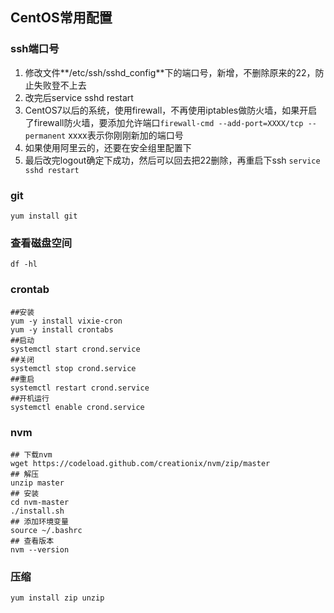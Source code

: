 ## CentOS常用配置

### ssh端口号

1. 修改文件**/etc/ssh/sshd_config**下的端口号，新增，不删除原来的22，防止失败登不上去
2. 改完后service sshd restart
3. CentOS7以后的系统，使用firewall，不再使用iptables做防火墙，如果开启了firewall防火墙，要添加允许端口`firewall-cmd --add-port=XXXX/tcp --permanent` xxxx表示你刚刚新加的端口号
4. 如果使用阿里云的，还要在安全组里配置下
5. 最后改完logout确定下成功，然后可以回去把22删除，再重启下ssh `service sshd restart`

### git

```undefined
yum install git
```

### 查看磁盘空间

```shell
df -hl 
```

### crontab

```shell
##安装
yum -y install vixie-cron
yum -y install crontabs
##启动
systemctl start crond.service
##关闭
systemctl stop crond.service
##重启
systemctl restart crond.service
##开机运行
systemctl enable crond.service
```

### nvm

```shell
## 下载nvm
wget https://codeload.github.com/creationix/nvm/zip/master
## 解压
unzip master
## 安装
cd nvm-master
./install.sh
## 添加环境变量
source ~/.bashrc
## 查看版本
nvm --version
```



### 压缩

```shell
yum install zip unzip
```


